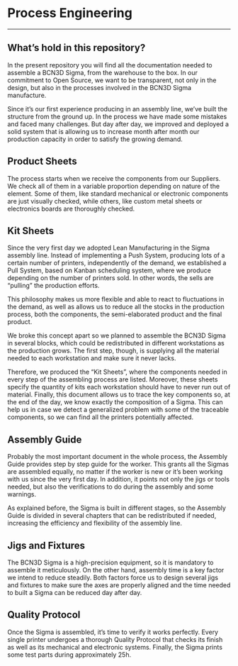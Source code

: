 # Process Engineering

---

## What’s hold in this repository?
In the present repository you will find all the documentation needed to assemble a BCN3D Sigma, from the warehouse to the box. In our commitment to Open Source, we want to be transparent, not only in the design, but also in the processes involved in the BCN3D Sigma manufacture.

Since it’s our first experience producing in an assembly line, we’ve built the structure from the ground up. In the process we have made some mistakes and faced many challenges. But day after day, we improved and deployed a solid system that is allowing us to increase month after month our production capacity in order to satisfy the growing demand.

## Product Sheets
The process starts when we receive the components from our Suppliers. We check all of them in a variable proportion depending on nature of the element. Some of them, like standard mechanical or electronic components are just visually checked, while others, like custom metal sheets or electronics boards are thoroughly checked.

## Kit Sheets
Since the very first day we adopted Lean Manufacturing in the Sigma assembly line. Instead of implementing a Push System, producing lots of a certain number of printers, independently of the demand, we established a Pull System, based on Kanban scheduling system, where we produce depending on the number of printers sold. In other words, the sells are “pulling” the production efforts.

This philosophy makes us more flexible and able to react to fluctuations in the demand, as well as allows us to reduce all the stocks in the production process, both the components, the semi-elaborated product and the final product.

We broke this concept apart so we planned to assemble the BCN3D Sigma in several blocks, which could be redistributed in different workstations as the production grows. The first step, though, is supplying all the material needed to each workstation and make sure it never lacks.

Therefore, we produced the “Kit Sheets”, where the components needed in every step of the assembling process are listed. Moreover, these sheets specify the quantity of kits each workstation should have to never run out of material. Finally, this document  allows us to trace the key components so, at the end of the day, we know exactly the composition of a Sigma. This can help us in case we detect a generalized problem with some of the traceable components, so we can find all the printers potentially affected.

## Assembly Guide
Probably the most important document in the whole process, the Assembly Guide provides step by step guide for the worker. This grants all the Sigmas are assembled equally, no matter if the worker is new or it’s been working with us since the very first day. In addition, it points not only the jigs or tools needed, but also the verifications to do during the assembly and some warnings.

As explained before, the Sigma is built in different stages, so the Assembly Guide is divided in several chapters that can be redistributed if needed, increasing the efficiency and flexibility of the assembly line.

## Jigs and Fixtures
The BCN3D Sigma is a high-precision equipment, so it is mandatory to assemble it meticulously. On the other hand, assembly time is a key factor we intend to reduce steadily. Both factors force us to design several jigs and fixtures to make sure the axes are properly aligned and the time needed to built a Sigma can be reduced day after day.

## Quality Protocol
Once the Sigma is assembled, it’s time to verify it works perfectly. Every single printer undergoes a thorough Quality Protocol that checks its finish as well as its mechanical and electronic systems. Finally, the Sigma prints some test parts during approximately 25h.
